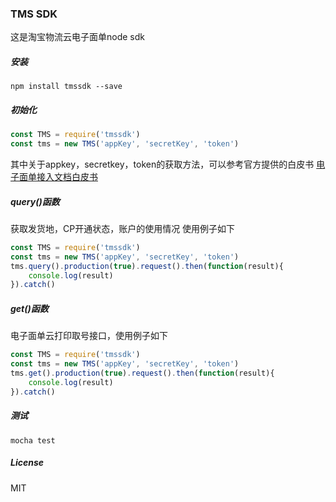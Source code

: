 ### TMS SDK
这是淘宝物流云电子面单node sdk

##### 安装
```
npm install tmssdk --save
```
##### 初始化

```javascript
const TMS = require('tmssdk')
const tms = new TMS('appKey', 'secretKey', 'token')
```

其中关于appkey，secretkey，token的获取方法，可以参考官方提供的白皮书
[电子面单接入文档白皮书](http://open.taobao.com/docs/doc.htm?docType=1&articleId=107052#s10)

##### query()函数

获取发货地，CP开通状态，账户的使用情况
使用例子如下

```javascript
const TMS = require('tmssdk')
const tms = new TMS('appKey', 'secretKey', 'token')
tms.query().production(true).request().then(function(result){
    console.log(result)
}).catch()
```
##### get()函数

电子面单云打印取号接口，使用例子如下

```javascript
const TMS = require('tmssdk')
const tms = new TMS('appKey', 'secretKey', 'token')
tms.get().production(true).request().then(function(result){
    console.log(result)
}).catch()
```
##### 测试
```
mocha test
```

##### License
MIT








